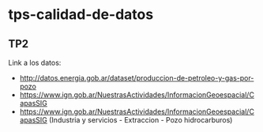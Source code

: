 # tps-calidad-de-datos

## TP2
Link a los datos:
- http://datos.energia.gob.ar/dataset/produccion-de-petroleo-y-gas-por-pozo
- https://www.ign.gob.ar/NuestrasActividades/InformacionGeoespacial/CapasSIG
- https://www.ign.gob.ar/NuestrasActividades/InformacionGeoespacial/CapasSIG (Industria y servicios - Extraccion - Pozo hidrocarburos)